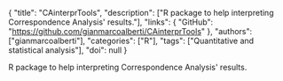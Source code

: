 {
  "title": "CAinterprTools",
  "description": ["R package to help interpreting Correspondence Analysis' results."],
  "links": {
    "GitHub": "https://github.com/gianmarcoalberti/CAinterprTools"
  },
  "authors": ["gianmarcoalberti"],
  "categories": ["R"],
  "tags": ["Quantitative and statistical analysis"],
  "doi": null
}

<!-- Generated by csv2md.R – do not edit by hand -->

R package to help interpreting Correspondence Analysis' results.